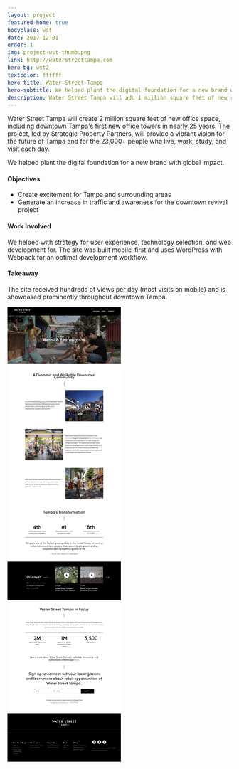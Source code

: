 ```yaml
---
layout: project
featured-home: true
bodyclass: wst
date: 2017-12-01
order: 1
img: project-wst-thumb.png
link: http://waterstreettampa.com
hero-bg: wst2
textcolor: ffffff
hero-title: Water Street Tampa
hero-subtitle: We helped plant the digital foundation for a new brand with global impact.
description: Water Street Tampa will add 1 million square feet of new retail, cultural, educational, and entertainment space at the street-level. I helped plant the digital foundation for a new brand with global impact.
---
```


Water Street Tampa will create 2 million square feet of new office space, including downtown Tampa's first new office towers in nearly 25 years. The project, led by Strategic Property Partners, will provide a vibrant vision for the future of Tampa and for the 23,000+ people who live, work, study, and visit each day.

We helped plant the digital foundation for a new brand with global impact.

#### Objectives

- Create excitement for Tampa and surrounding areas
- Generate an increase in traffic and awareness for the downtown revival project

#### Work Involved

We helped with strategy for user experience, technology selection, and web development for. The site was built mobile-first and uses WordPress with Webpack for an optimal development workflow.

#### Takeaway

The site received hundreds of views per day (most visits on mobile) and is showcased prominently throughout downtown Tampa.

![waterstreet tampa website](/assets/images/project-wst-home.png)
